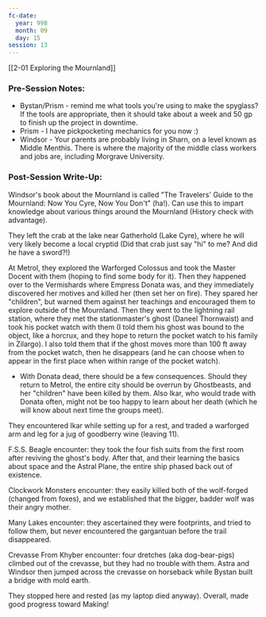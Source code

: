 ```yaml
---
fc-date:
  year: 998
  month: 09
  day: 15
session: 13
---
```

[[2-01  Exploring the Mournland]]

### Pre-Session Notes:

* Bystan/Prism - remind me what tools you're using to make the spyglass? If the tools are appropriate, then it should take about a week and 50 gp to finish up the project in downtime.
* Prism - I have pickpocketing mechanics for you now :)
* Windsor - Your parents are probably living in Sharn, on a level known as Middle Menthis. There is where the majority of the middle class workers and jobs are, including Morgrave University.

### Post-Session Write-Up:

Windsor's book about the Mournland is called "The Travelers' Guide to the Mournland: Now You Cyre, Now You Don't" (ha!). Can use this to impart knowledge about various things around the Mournland (History check with advantage).

They left the crab at the lake near Gatherhold (Lake Cyre), where he will very likely become a local cryptid (Did that crab just say "hi" to me? And did he have a sword?!)

At Metrol, they explored the Warforged Colossus and took the Master Docent with them (hoping to find some body for it). Then they happened over to the Vermishards where Empress Donata was, and they immediately discovered her motives and killed her (then set her on fire). They spared her "children", but warned them against her teachings and encouraged them to explore outside of the Mournland. Then they went to the lightning rail station, where they met the stationmaster's ghost (Daneel Thornwaist) and took his pocket watch with them (I told them his ghost was bound to the object, like a horcrux, and they hope to return the pocket watch to his family in Zilargo). I also told them that if the ghost moves more than 100 ft away from the pocket watch, then he disappears (and he can choose when to appear in the first place when within range of the pocket watch).
* With Donata dead, there should be a few consequences. Should they return to Metrol, the entire city should be overrun by Ghostbeasts, and her "children" have been killed by them. Also Ikar, who would trade with Donata often, might not be too happy to learn about her death (which he will know about next time the groups meet).

They encountered Ikar while setting up for a rest, and traded a warforged arm and leg for a jug of goodberry wine (leaving 11).

F.S.S. Beagle encounter: they took the four fish suits from the first room after reviving the ghost's body. After that, and their learning the basics about space and the Astral Plane, the entire ship phased back out of existence.

Clockwork Monsters encounter: they easily killed both of the wolf-forged (changed from foxes), and we established that the bigger, badder wolf was their angry mother.

Many Lakes encounter: they ascertained they were footprints, and tried to follow them, but never encountered the gargantuan before the trail disappeared.

Crevasse From Khyber encounter: four dretches (aka dog-bear-pigs) climbed out of the crevasse, but they had no trouble with them. Astra and Windsor then jumped across the crevasse on horseback while Bystan built a bridge with mold earth.

They stopped here and rested (as my laptop died anyway). Overall, made good progress toward Making!
